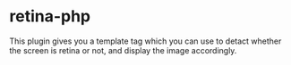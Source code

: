 retina-php
==========

This plugin gives you a template tag which you can use to detact whether the screen is retina or not, and display the image accordingly.